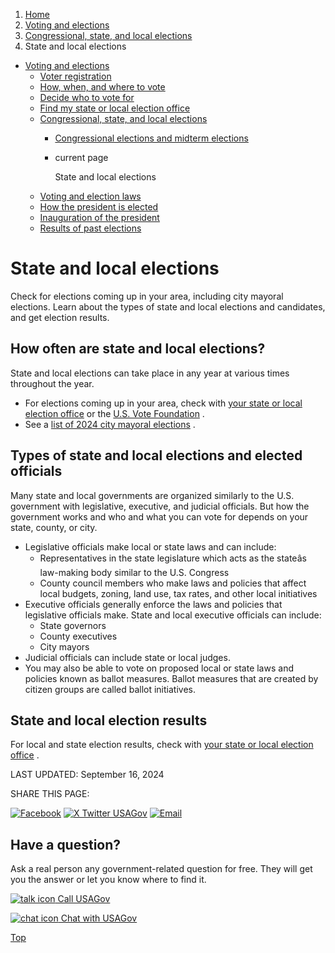 1. [Home](/)
2. [Voting and elections](/voting-and-elections)
3. [Congressional, state, and local elections](/midterm-state-and-local-elections)
4. State and local elections

* [Voting and elections](/voting-and-elections)
  + [Voter registration](/voter-registration)
  + [How, when, and where to vote](/how-to-vote)
  + [Decide who to vote for](/voter-research)
  + [Find my state or local election office](/state-election-office)
  + [Congressional, state, and local elections](/midterm-state-and-local-elections)
    - [Congressional elections and midterm elections](/midterm-elections)
    - current page

      State and local elections
  + [Voting and election laws](/voting-laws)
  + [How the president is elected](/election)
  + [Inauguration of the president](/inauguration)
  + [Results of past elections](/election-results)

State and local elections
=========================

Check for elections coming up in your area, including city mayoral elections. Learn about the types of state and local elections and candidates, and get election results.

**How often are state and local elections?**
--------------------------------------------

State and local elections can take place in any year at various times throughout the year.

* For elections coming up in your area, check with
  [your state or local election office](/state-election-office)
  or the
  [U.S. Vote Foundation](https://www.usvotefoundation.org/vote/state-elections/state-election-dates-deadlines.htm)
  .
* See a
  [list of 2024 city mayoral elections](https://www.usmayors.org/elections/election-results-2/)
  .

**Types of state and local elections and elected officials**
------------------------------------------------------------

Many state and local governments are organized similarly to the U.S. government with legislative, executive, and judicial officials. But how the government works and who and what you can vote for depends on your state, county, or city.

* Legislative officials make local or state laws and can include:
  + Representatives in the state legislature which acts as the stateâs law-making body similar to the U.S. Congress
  + County council members who make laws and policies that affect local budgets, zoning, land use, tax rates, and other local initiatives
* Executive officials generally enforce the laws and policies that legislative officials make. State and local executive officials can include:
  + State governors
  + County executives
  + City mayors
* Judicial officials can include state or local judges.
* You may also be able to vote on proposed local or state laws and policies known as ballot measures. Ballot measures that are created by citizen groups are called ballot initiatives.

**State and local election results**
------------------------------------

For local and state election results, check with
[your state or local election office](/state-election-office)
.

LAST UPDATED:
September 16, 2024

SHARE THIS PAGE:

[![Facebook](/themes/custom/usagov/images/social-media-icons/Facebook_Icon.svg)](https://www.facebook.com/sharer/sharer.php?u=https://www.usa.gov/state-local-elections&v=3)
[![X Twitter USAGov](/themes/custom/usagov/images/social-media-icons/X_Twitter_Icon.svg?version=2)](https://twitter.com/intent/tweet?source=webclient&text=https://www.usa.gov/state-local-elections)
[![Email](/themes/custom/usagov/images/social-media-icons/Email_Icon.svg?version=2)](mailto:?subject=https://www.usa.gov/state-local-elections)

Have a question?
----------------

Ask a real person any government-related question for free. They will get you the answer or let you know where to find it.

[![talk icon](/themes/custom/usagov/images/ICONS_talk.png)
Call USAGov](/phone)

[![chat icon](/themes/custom/usagov/images/ICONS_chat.png)
Chat with USAGov](/chat)

[Top](#main-content)